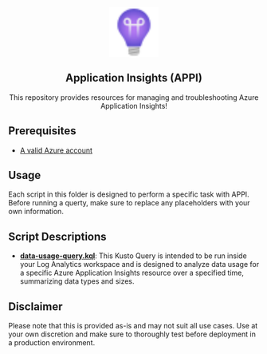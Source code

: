 <p align="center">
 <img width="100px" src=".images/azure-application-insights.svg" align="center" alt="Azure Application Insights" />
 <h2 align="center">Application Insights (APPI)</h2>
 <p align="center">This repository provides resources for managing and troubleshooting Azure Application Insights!</p>
</p>

## Prerequisites

- [A valid Azure account][azure-account]

## Usage
Each script in this folder is designed to perform a specific task with APPI. Before running a querty, make sure to replace any placeholders with your own information.

## Script Descriptions

- **[data-usage-query.kql]**: This Kusto Query is intended to be run inside your Log Analytics workspace and is designed to analyze data usage for a specific Azure Application Insights resource over a specified time, summarizing data types and sizes.

## Disclaimer
Please note that this is provided as-is and may not suit all use cases. Use at your own discretion and make sure to thoroughly test before deployment in a production environment.

[azure-account]: https://azure.microsoft.com/en-us/free
[data-usage-query.kql]: data-usage-query.kql

